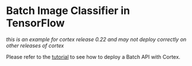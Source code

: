 # Batch Image Classifier in TensorFlow

_this is an example for cortex release 0.22 and may not deploy correctly on other releases of cortex_

<!-- CORTEX_VERSION_MINOR -->
Please refer to the [tutorial](https://docs.cortex.dev/v/0.22/batch-api/image-classifier#deploy-your-batch-api) to see how to deploy a Batch API with Cortex.
